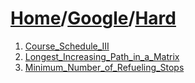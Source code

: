 # [Home](./../..)/[Google](./..)/[Hard](./)
1. [Course_Schedule_III](./Course_Schedule_III.md)
2. [Longest_Increasing_Path_in_a_Matrix](./Longest_Increasing_Path_in_a_Matrix.md)
3. [Minimum_Number_of_Refueling_Stops](./Minimum_Number_of_Refueling_Stops.md)
